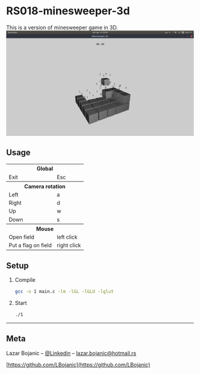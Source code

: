 # RS018-minesweeper-3d


This is a version of minesweeper game in 3D.
![](screenshot.png)

## Usage

<table>
  <tr>
    <th colspan="2">Global</th>
  </tr>
  <tr>
    <td>Exit</td><td>Esc</td>
  </tr>
  <tr>
    <th colspan="2">Camera rotation</th>
  </tr>
  <tr>
    <td>Left</td><td>a</td>
  </tr>
  <tr>
    <td>Right</td><td>d</td>
  </tr>
  <tr>
    <td>Up</td><td>w</td>
  </tr>
  <tr>
    <td>Down</td><td>s</td>
  </tr>
  <tr>
    <th colspan="2">Mouse</th>
  </tr>
  <tr>
    <td>Open field</td><td>left click</td>
  </tr>
  <tr>
    <td>Put a flag on field</td><td>right click</td>
  </tr>
</table>


## Setup

1. Compile

    ```sh
	gcc -o 1 main.c -lm -lGL -lGLU -lglut

    ```

2. Start

    ```sh
	./1

    ```

***
## Meta

Lazar Bojanic – [@Linkedin](https://www.linkedin.com/in/lbojanic/) – lazar.bojanic@hotmail.rs

[https://github.com/LBojanic](https://github.com/LBojanic)
